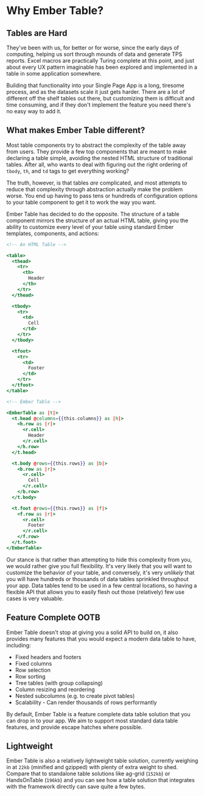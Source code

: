 # Why Ember Table?

## Tables are Hard

They've been with us, for better or for worse, since the early
days of computing, helping us sort through mounds of data and generate TPS
reports. Excel macros are practically Turing complete at this point, and just
about every UX pattern imaginable has been explored and implemented in a table
in some application somewhere.

Building that functionality into your Single Page App is a long, tiresome
process, and as the datasets scale it just gets harder. There are a lot of
different off the shelf tables out there, but customizing them is difficult and
time consuming, and if they don't implement the feature you need there's no easy
way to add it.

## What makes Ember Table different?

Most table components try to abstract the complexity of the table away from
users. They provide a few top components that are meant to make declaring a
table simple, avoiding the nested HTML structure of traditional tables. After
all, who wants to deal with figuring out the right ordering of `tbody`, `th`,
and `td` tags to get everything working?

The truth, however, is that tables _are_ complicated, and most attempts to
reduce that complexity through abstraction actually make the problem worse. You
end up having to pass tens or hundreds of configuration options to your table
component to get it to work the way you want.

Ember Table has decided to do the opposite. The structure of a table component
mirrors the structure of an actual HTML table, giving you the ability to
customize every level of your table using standard Ember templates, components,
and actions:

```hbs
<!-- An HTML Table -->

<table>
  <thead>
    <tr>
      <th>
        Header
      </th>
    </tr>
  </thead>

  <tbody>
    <tr>
      <td>
        Cell
      </td>
    </tr>
  </tbody>

  <tfoot>
    <tr>
      <td>
        Footer
      </td>
    </tr>
  </tfoot>
</table>

<!-- Ember Table -->

<EmberTable as |t|>
  <t.head @columns={{this.columns}} as |h|>
    <h.row as |r|>
      <r.cell>
        Header
      </r.cell>
    </h.row>
  </t.head>

  <t.body @rows={{this.rows}} as |b|>
    <b.row as |r|>
      <r.cell>
        Cell
      </r.cell>
    </b.row>
  </t.body>

  <t.foot @rows={{this.rows}} as |f|>
    <f.row as |r|>
      <r.cell>
        Footer
      </r.cell>
    </f.row>
  </t.foot>
</EmberTable>
```

Our stance is that rather than attempting to hide this complexity from you, we
would rather give you full flexibility. It's very likely that you will want to
customize the behavior of your table, and conversely, it's very _unlikely_ that
you will have hundreds or thousands of data tables sprinkled throughout your
app. Data tables tend to be used in a few central locations, so having a
flexible API that allows you to easily flesh out those (relatively) few use
cases is very valuable.

## Feature Complete OOTB

Ember Table doesn't stop at giving you a solid API to build on, it also provides
many features that you would expect a modern data table to have, including:

- Fixed headers and footers
- Fixed columns
- Row selection
- Row sorting
- Tree tables (with group collapsing)
- Column resizing and reordering
- Nested subcolumns (e.g. to create pivot tables)
- Scalability - Can render thousands of rows performantly

By default, Ember Table is a feature complete data table solution that you can
drop in to your app. We aim to support most standard data table features, and
provide escape hatches where possible.

## Lightweight

Ember Table is also a relatively lightweight table solution, currently weighing
in at `22kb` (minified and gzipped) with plenty of extra weight to shed. Compare
that to standalone table solutions like ag-grid (`152kb`) or HandsOnTable
(`196kb`) and you can see how a table solution that integrates with the
framework directly can save quite a few bytes.

